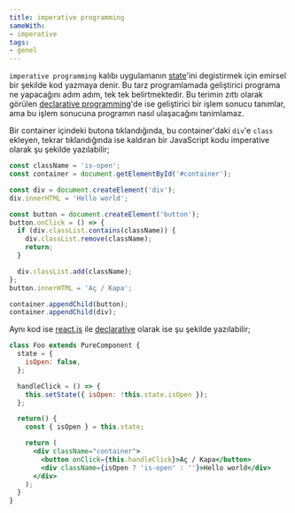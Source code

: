```yaml
---
title: imperative programming
sameWith:
- imperative
tags:
- genel
---
```


`imperative programming` kalıbı uygulamanın [state](/state)'ini degistirmek için emirsel bir şekilde kod yazmaya denir. Bu tarz programlamada geliştirici programa ne yapacağını adım adım, tek tek belirtmektedir. Bu terimin zıttı olarak görülen [declarative programming](/declarative-programming)'de ise geliştirici bir işlem sonucu tanımlar, ama bu işlem sonucuna programın nasıl ulaşacağını tanimlamaz.

Bir container içindeki butona tıklandığında, bu container'daki `div`'e `class` ekleyen, tekrar tıklandığında ise kaldıran bir JavaScript kodu imperative olarak şu şekilde yazılabilir;

```js
const className = 'is-open';
const container = document.getElementById('#container');

const div = document.createElement('div');
div.innerHTML = 'Hello world';

const button = document.createElement('button');
button.onClick = () => {
  if (div.classList.contains(className)) {
    div.classList.remove(className);
    return;
  }

  div.classList.add(className);
};
button.innerHTML = 'Aç / Kapa';

container.appendChild(button);
container.appendChild(div);
```

Aynı kod ise [react.js](/reactjs) ile [declarative](/declarative-programming) olarak ise şu şekilde yazılabilir;

```jsx
class Foo extends PureComponent {
  state = {
    isOpen: false,
  };

  handleClick = () => {
    this.setState({ isOpen: !this.state.isOpen });
  };

  return() {
    const { isOpen } = this.state;

    return (
      <div className="container">
        <button onClick={this.handleClick}>Aç / Kapa</button>
        <div className={isOpen ? 'is-open' : ''}>Hello world</div>
      </div>
    );
  }
}
```
